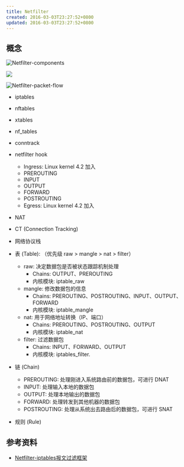 ```yaml
---
title: Netfilter
created: 2016-03-03T23:27:52+0800
updated: 2016-03-03T23:27:52+0800
---
```



## 概念

![Netfilter-components](https://upload.wikimedia.org/wikipedia/commons/thumb/d/dd/Netfilter-components.svg/800px-Netfilter-components.svg.png?1641810317565)

![](https://people.netfilter.org/pablo/nf-hooks.png)

![Netfilter-packet-flow](https://upload.wikimedia.org/wikipedia/commons/thumb/3/37/Netfilter-packet-flow.svg/1920px-Netfilter-packet-flow.svg.png?1641810289286)

- iptables
- nftables
- xtables
- nf_tables
- conntrack
- netfilter hook
  - Ingress: Linux kernel 4.2 加入
  - PREROUTING
  - INPUT
  - OUTPUT
  - FORWARD
  - POSTROUTING
  - Egress: Linux kernel 4.2 加入
- NAT
- CT (Connection Tracking)
- 网络协议栈


- 表 (Table): （优先级 raw > mangle > nat > filter）
  - raw: 决定数据包是否被状态跟踪机制处理
    - Chains: OUTPUT、PREROUTING
    - 内核模块: iptable_raw
  - mangle: 修改数据包的信息
    - Chains: PREROUTING、POSTROUTING、INPUT、OUTPUT、FORWARD
    - 内核模块: iptable_mangle
  - nat: 用于网络地址转换（IP、端口）
    - Chains: PREROUTING、POSTROUTING、OUTPUT
    - 内核模块: iptable_nat
  - filter: 过滤数据包
    - Chains: INPUT、FORWARD、OUTPUT
    - 内核模块: iptables_filter.
- 链 (Chain)
  - PREROUTING: 处理刚进入系统路由前的数据包，可进行 DNAT
  - INPUT: 处理输入本地的数据包
  - OUTPUT: 处理本地输出的数据包
  - FORWARD: 处理转发到其他机器的数据包
  - POSTROUTING: 处理从系统出去路由后的数据包，可进行 SNAT
- 规则 (Rule)

## 参考资料

- [Netfilter-iptables报文过滤框架](https://archive.ph/NA2OL)
